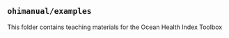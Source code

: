 ## `ohimanual/examples`

This folder contains teaching materials for the Ocean Health Index Toolbox
